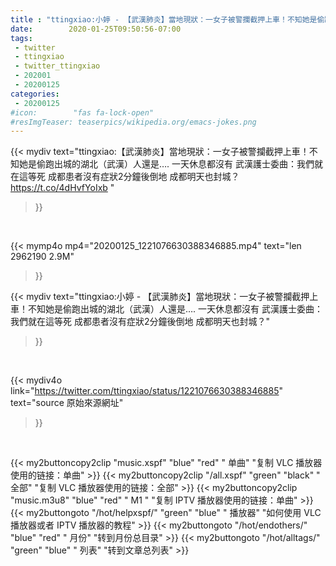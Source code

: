 ```yaml
---
title : "ttingxiao:小婷 - 【武漢肺炎】當地現狀：一女子被警攔截押上車！不知她是偷跑出城的湖北（武漢）人還是….  一天休息都沒有 武漢護士委曲：我們就在這等死 成都患者沒有症狀2分鐘後倒地 成都明天也封城？"
date:        2020-01-25T09:50:56-07:00
tags:
 - twitter
 - ttingxiao
 - twitter_ttingxiao
 - 202001
 - 20200125
categories:
 - 20200125
#icon:        "fas fa-lock-open"
#resImgTeaser: teaserpics/wikipedia.org/emacs-jokes.png
---
```


{{< mydiv text="ttingxiao:【武漢肺炎】當地現狀：一女子被警攔截押上車！不知她是偷跑出城的湖北（武漢）人還是….  一天休息都沒有 武漢護士委曲：我們就在這等死 成都患者沒有症狀2分鐘後倒地 成都明天也封城？ https://t.co/4dHvfYoIxb "
>}}
<br>


{{< mymp4o mp4="20200125_1221076630388346885.mp4"
text="len 2962190    2.9M"
>}}


{{< mydiv text="ttingxiao:小婷 - 【武漢肺炎】當地現狀：一女子被警攔截押上車！不知她是偷跑出城的湖北（武漢）人還是….  一天休息都沒有 武漢護士委曲：我們就在這等死 成都患者沒有症狀2分鐘後倒地 成都明天也封城？"
>}}
<br>

{{< mydiv4o link="https://twitter.com/ttingxiao/status/1221076630388346885"
text="source 原始來源網址"
>}}


<br>




{{< my2buttoncopy2clip "music.xspf"        "blue"   "red"    " 单曲"  "复制 VLC 播放器使用的链接：单曲" >}} {{< my2buttoncopy2clip "/all.xspf"         "green"  "black"  " 全部"  "复制 VLC 播放器使用的链接：全部" >}} {{< my2buttoncopy2clip "music.m3u8"        "blue"   "red"    " M1 "    "复制 IPTV 播放器使用的链接：单曲" >}} {{< my2buttongoto      "/hot/helpxspf/"    "green"  "blue"   " 播放器" "如何使用 VLC 播放器或者 IPTV 播放器的教程" >}} {{< my2buttongoto      "/hot/endothers/"   "blue"   "red"    " 月份"   "转到月份总目录" >}} {{< my2buttongoto      "/hot/alltags/"     "green"  "blue"   " 列表"   "转到文章总列表" >}} 
